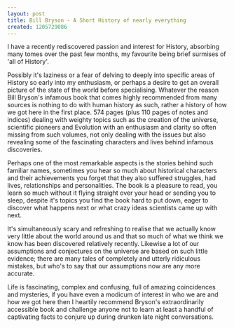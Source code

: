```yaml
---
layout: post
title: Bill Bryson - A Short History of nearly everything
created: 1205729086
---
```

<p>I have a recently rediscovered passion and interest for History, absorbing many tomes over the past few months, my favourite being brief surmises of &#39;all of History&#39;.</p><p>Possibly it&#39;s laziness or a fear of delving to deeply into specific areas of History so early into my enthusiasm, or perhaps a desire to get an overall picture of the state of the world before specialising. Whatever the reason Bill Bryson&#39;s infamous book that comes highly recommended from many sources is nothing to do with human history as such, rather a history of how we got here in the first place. 574 pages (plus 110 pages of notes and indices) dealing with weighty topics such as the creation of the universe, scientific pioneers and Evolution with an enthusiasm and clarity so often missing from such volumes, not only dealing with the issues but also revealing some of the fascinating characters and lives behind infamous discoveries.</p><p>Perhaps one of the most remarkable aspects is the stories behind such familiar names, sometimes you hear so much about historical characters and their achievements you forget that they also suffered struggles, had lives, relationships and personalities. The book is a pleasure to read, you learn so much without it flying straight over your head or sending you to sleep, despite it&#39;s topics you find the book hard to put down, eager to discover what happens next or what crazy ideas scientists came up with next.</p><p>It&#39;s simultaneously scary and refreshing to realise that we actually know very little about the world around us and that so much of what we think we know has been discovered relatively recently. Likewise a lot of our assumptions and conjectures on the universe are based on such little evidence; there are many tales of completely and utterly ridiculous mistakes, but who&#39;s to say that our assumptions now are any more accurate.</p><p>Life is fascinating, complex and confusing, full of amazing coincidences and mysteries, if you have even a modicum of interest in who we are and how we got here then I heartily recommend Bryson&#39;s extraordinarily accessible book and challenge anyone not to learn at least a handful of captivating facts to conjure up during drunken late night conversations.</p>
